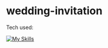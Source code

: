 # wedding-invitation
Tech used:

[![My Skills](https://skillicons.dev/icons?i=html,css,js,php)](https://skillicons.dev)
